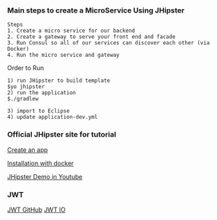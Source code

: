 
### Main steps to create a MicroService Using JHipster
```
Steps
1. Create a micro service for our backend
2. Create a gateway to serve your front end and facade
3. Run Consul so all of our services can discover each other (via Docker)
4. Run the micro service and gateway

```

Order to Run
```
1) run JHipster to build template
$yo jhipster
2) run the application
$./gradlew

3) import to Eclipse
4) update application-dev.yml

```



### Official JHipster site for tutorial
[Create an app](https://jhipster.github.io/creating-an-app/)

[Installation with docker](https://jhipster.github.io/installation/)

[JHipster Demo in Youtube](https://www.youtube.com/watch?v=NdcnpD-GpZ4)


### JWT

[JWT GitHub](https://github.com/jwtk/jjwt)
[JWT IO](https://jwt.io/)

